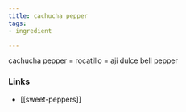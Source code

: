```yaml
---
title: cachucha pepper
tags:
- ingredient

---
```

cachucha pepper = rocatillo = aji dulce bell pepper

### Links

* [[sweet-peppers]]
